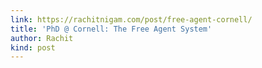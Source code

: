 ```yaml
---
link: https://rachitnigam.com/post/free-agent-cornell/
title: 'PhD @ Cornell: The Free Agent System'
author: Rachit
kind: post
---
```

